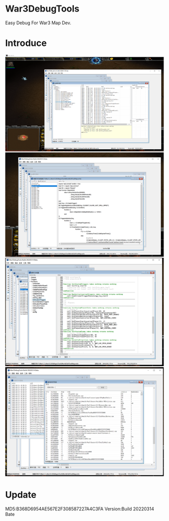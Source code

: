 # War3DebugTools
Easy Debug For War3 Map Dev.
# Introduce
![Image text](https://github.com/yoie/War3DebugTools/blob/main/Images/1.png)
![Image text](https://github.com/yoie/War3DebugTools/blob/main/Images/2.png)
![Image text](https://github.com/yoie/War3DebugTools/blob/main/Images/3.png)
![Image text](https://github.com/yoie/War3DebugTools/blob/main/Images/4.png)
# Update
MD5:B368D6954AE567E2F308587227A4C3FA Version:Build 20220314 Bate
